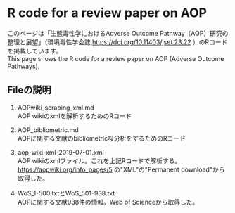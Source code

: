# R code for a review paper on AOP  
このページは「生態毒性学におけるAdverse Outcome Pathway（AOP）研究の整理と展望」（環境毒性学会誌,https://doi.org/10.11403/jset.23.22 ）のRコードを掲載しています。  
This page shows the R code for a review paper on AOP (Adverse Outcome Pathways).  

## Fileの説明
1. AOPwiki_scraping_xml.md  
AOP wikiのxmlを解析するためのRコード  

2. AOP_bibliometric.md  
AOPに関する文献のbibliometricな分析をするためのRコード  

3. aop-wiki-xml-2019-07-01.xml  
AOP wikiのxmlファイル。これを上記Rコードで解析する。https://aopwiki.org/info_pages/5 の"XML"の"Permanent download"から取得した。  

4. WoS_1-500.txtとWoS_501-938.txt  
AOPに関する文献938件の情報。Web of Scienceから取得した。  

